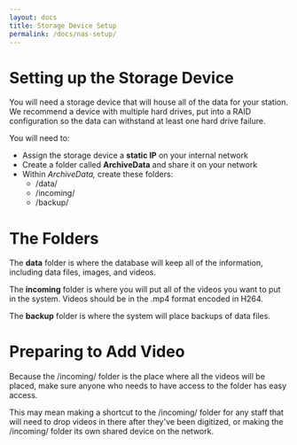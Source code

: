 ```yaml
---
layout: docs
title: Storage Device Setup
permalink: /docs/nas-setup/
---
```


# Setting up the Storage Device

You will need a storage device that will house all of the data for your station. We recommend a device with multiple hard drives, put into a RAID configuration so the data can withstand at least one hard drive failure.

You will need to:

* Assign the storage device a **static IP** on your internal network
* Create a folder called **ArchiveData** and share it on your network
* Within *ArchiveData,* create these folders:
  * /data/
  * /incoming/
  * /backup/

# The Folders

The **data** folder is where the database will keep all of the information, including data files, images, and videos.

The **incoming** folder is where you will put all of the videos you want to put in the system. Videos should be in the .mp4 format encoded in H264.

The **backup** folder is where the system will place backups of data files.

# Preparing to Add Video

Because the /incoming/ folder is the place where all the videos will be placed, make sure anyone who needs to have access to the folder has easy access.

This may mean making a shortcut to the /incoming/ folder for any staff that will need to drop videos in there after they've been digitized, or making the /incoming/ folder its own shared device on the network.
